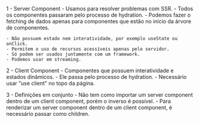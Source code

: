 1 - Server Component
    - Usamos para resolver problemas com SSR.
    - Todos os componentes passaram pelo processo de hydration.
    - Podemos fazer o fetching de dados apenas para componentes que estão no início da árvore de componentes.

    - Não possuem estado nem interatividade, por exemplo useState ou onClick.
    - Permitem o uso de recursos acessíveis apenas pelo servidor.
    - Só podem ser usados juntamente com um framework.
    - Podemos usar em streaming.

2 - Client Component
    - Componentes que possuem interatividade e estados dinâmicos.
    - Ele passa pelo processo de hydration.
    - Necessário usar "use client" no topo da página.

3 - Definições em conjunto
    - Não tem como importar um server component dentro de um client component, porém o inverso é possível.
    - Para renderizar um server component dentro de um client component, é necessário passar como children.